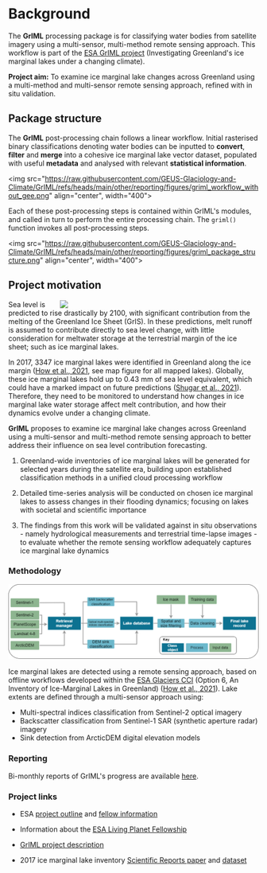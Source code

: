 # Background

The **GrIML** processing package is for classifying water bodies from satellite imagery using a multi-sensor, multi-method remote sensing approach. This workflow is part of the [ESA GrIML project](https://eo4society.esa.int/projects/griml/) (Investigating Greenland's ice marginal lakes under a changing climate).

**Project aim:** To examine ice marginal lake changes across Greenland using a multi-method and multi-sensor remote sensing approach, refined with in situ validation.

## Package structure

The **GrIML** post-processing chain follows a linear workflow. Initial rasterised binary classifications denoting water bodies can be inputted to **convert**, **filter** and **merge** into a cohesive ice marginal lake vector dataset, populated with useful **metadata** and analysed with relevant **statistical information**.

<img src="https://raw.githubusercontent.com/GEUS-Glaciology-and-Climate/GrIML/refs/heads/main/other/reporting/figures/griml_workflow_without_gee.png" align="center", width="400">

Each of these post-processing steps is contained within GrIML's modules, and called in turn to perform the entire processing chain. The `griml()` function invokes all post-processing steps.

<img src="https://raw.githubusercontent.com/GEUS-Glaciology-and-Climate/GrIML/refs/heads/main/other/reporting/figures/griml_package_structure.png" align="center", width="400">


## Project motivation

<img src="https://media.springernature.com/full/springer-static/image/art%3A10.1038%2Fs41598-021-83509-1/MediaObjects/41598_2021_83509_Fig1_HTML.png?raw=true" align="right" width="400">

Sea level is predicted to rise drastically by 2100, with significant contribution from the melting of the Greenland Ice Sheet (GrIS). In these predictions, melt runoff is assumed to contribute directly to sea level change, with little consideration for meltwater storage at the terrestrial margin of the ice sheet; such as ice marginal lakes. 

In 2017, 3347 ice marginal lakes were identified in Greenland along the ice margin ([How et al., 2021](https://www.nature.com/articles/s41598-021-83509-1), see map figure for all mapped lakes). Globally, these ice marginal lakes hold up to 0.43 mm of sea level equivalent, which could have a marked impact on future predictions ([Shugar et al., 2021](https://www.nature.com/articles/s41558-020-0855-4)). Therefore, they need to be monitored to understand how changes in ice marginal lake water storage affect melt contribution, and how their dynamics evolve under a changing climate.

**GrIML** proposes to examine ice marginal lake changes across Greenland using a multi-sensor and multi-method remote sensing approach to better address their influence on sea level contribution forecasting.

1. Greenland-wide inventories of ice marginal lakes will be generated for selected years during the satellite era, building upon established classification methods in a unified cloud processing workflow

2. Detailed time-series analysis will be conducted on chosen ice marginal lakes to assess changes in their flooding dynamics; focusing on lakes with societal and scientific importance

3. The findings from this work will be validated against in situ observations - namely hydrological measurements and terrestrial time-lapse images - to evaluate whether the remote sensing workflow adequately captures ice marginal lake dynamics


### Methodology

<img src="https://github.com/PennyHow/pennyhow.github.io/blob/master/assets/images/griml_workflow.png?raw=true" alt="The GrIML workflow." width="1500" align="aligncenter" />

Ice marginal lakes are detected using a remote sensing approach, based on offline workflows developed within the [ESA Glaciers CCI](https://catalogue.ceda.ac.uk/uuid/7ea7540135f441369716ef867d217519") (Option 6, An Inventory of Ice-Marginal Lakes in Greenland) ([How et al., 2021](https://www.nature.com/articles/s41598-021-83509-1)). Lake extents are defined through a multi-sensor approach using:

- Multi-spectral indices classification from Sentinel-2 optical imagery
- Backscatter classification from Sentinel-1 SAR (synthetic aperture radar) imagery
- Sink detection from ArcticDEM digital elevation models 


### Reporting

Bi-monthly reports of GrIML's progress are available [here](https://github.com/GEUS-Glaciology-and-Climate/GrIML/tree/main/other/reporting).


### Project links

- ESA [project outline](https://eo4society.esa.int/projects/griml/) and [fellow information](https://eo4society.esa.int/lpf/penelope-how/)

- Information about the [ESA Living Planet Fellowship](https://eo4society.esa.int/communities/scientists/living-planet-fellowship/)

- [GrIML project description](https://pennyhow.github.io/blog/investigating-griml/)

- 2017 ice marginal lake inventory [Scientific Reports paper](https://www.nature.com/articles/s41598-021-83509-1) and [dataset](https://catalogue.ceda.ac.uk/uuid/7ea7540135f441369716ef867d217519)
